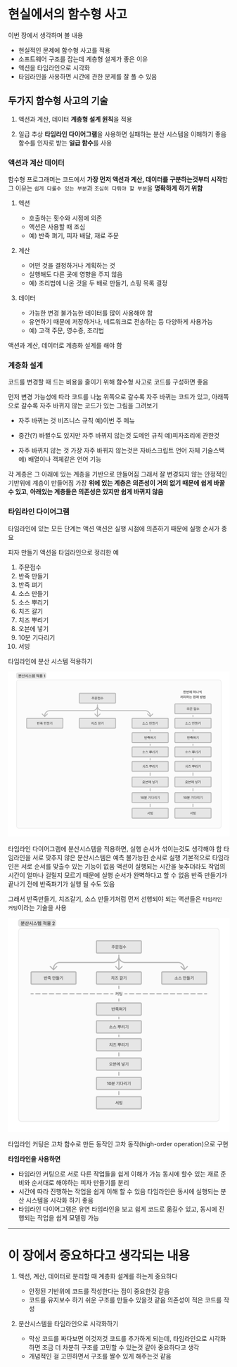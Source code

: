 # 현실에서의 함수형 사고

이번 장에서 생각하며 볼 내용
- 현실적인 문제에 함수형 사고를 적용
- 소프트웨어 구조를 잡는데 계층형 설계가 좋은 이유
- 액션을 타임라인으로 시각화
- 타임라인을 사용하면 시간에 관한 문제를 잘 풀 수 있음

## 두가지 함수형 사고의 기술

1. 액션과 계산, 데이터
    **계층형 설계 원칙**을 적용

2. 일급 추상
    **타임라인 다이어그램**을 사용하면 실패하는 분산 시스템을 이해하기 좋음
    함수를 인자로 받는 **일급 함수**를 사용

### 액션과 계산 데이터

함수형 프로그래머는 코드에서 **가장 먼저 액션과 계산, 데이터를 구분하는것부터 시작**함
그 이유는 `쉽게 다룰수 있는 부분`과 `조심히 다뤄야 할 부분`을 **명확하게 하기 위함**

1. 액션
    - 호출하는 횟수와 시점에 의존
    - 액션은 사용할 때 조심
    - 예) 반죽 펴기, 피자 배달, 재료 주문

2. 계산
    - 어떤 것을 결정하거나 계획하는 것
    - 실행해도 다른 곳에 영향을 주지 않음
    - 예) 조리법에 나온 것을 두 배로 만들기, 쇼핑 목록 결정

3. 데이터
    - 가능한 변경 불가능한 데이터를 많이 사용해야 함
    - 유연하기 때문에 저장하거나, 네트워크로 전송하는 등 다양하게 사용가능
    - 예) 고객 주문, 영수증, 조리법

액션과 계산, 데이터로 계층화 설계를 해야 함

### 계층화 설계

코드를 변경할 때 드는 비용을 줄이기 위해 함수형 사고로 코드를 구성하면 좋음

먼저 변경 가능성에 따라 코드를 나눔
위쪽으로 갈수록 자주 바뀌는 코드가 있고, 아래쪽으로 갈수록 자주 바뀌지 않는 코드가 있는 그림을 그려보기

- 자주 바뀌는 것
  비즈니스 규칙
  예)이번 주 메뉴

- 중간(?)
  바뀔수도 있지만 자주 바뀌지 않는것
  도메인 규칙
  예)피자조리에 관한것

- 자주 바뀌지 않는 것
  가장 자주 바뀌지 않는것은 자바스크립트 언어 자체
  기술스택
  예) 배열이나 객체같은 언어 기능

각 계층은 그 아래에 있는 계층을 기반으로 만들어짐
그래서 잘 변경되지 않는 안정적인 기반위에 계층이 만들어짐
가장 **위에 있는 계층은 의존성이 거의 없기 때문에 쉽게 바꿀수 있고**,
**아래있는 계층들은 의존성은 있지만 쉽게 바뀌지 않음**

### 타임라인 다이어그램

타임라인에 있는 모든 단계는 액션
액션은 실행 시점에 의존하기 때문에 실행 순서가 중요

피자 만들기 액션을 타임라인으로 정리한 예
1. 주문접수
2. 반죽 만들기
3. 반죽 펴기
4. 소스 만들기
5. 소스 뿌리기
6. 치즈 갈기
7. 치즈 뿌리기
8. 오븐에 넣기
9. 10분 기다리기
10. 서빙

타임라인에 분산 시스템 적용하기

![분산시스템 적용1](./image1.png)

타임라인 다이어그램에 분산시스템을 적용하면, 실행 순서가 섞이는것도 생각해야 함
타임라인을 서로 맞추지 않은 분산시스템은 예측 불가능한 순서로 실행
기본적으로 타임라인은 서로 순서를 맞출수 있는 기능이 없음
액션이 실행되는 시간을 늦추더라도 작업의 시간이 얼마나 걸릴지 모르기 때문에 실행 순서가 완벽하다고 할 수 없음
반죽 만들기가 끝나기 전에 반죽펴기가 실행 될 수도 있음


그래서 반죽만들기, 치즈갈기, 소스 만들기처럼 먼저 선행되야 되는 액션들은 `타임라인 커팅`이라는 기술을 사용

![분산시스템 적용2](./image2.png)

타임라인 커팅은 고차 함수로 만든 동작인 고차 동작(high-order operation)으로 구현

**타임라인을 사용하면**
- 타임라인 커팅으로 서로 다른 작업들을 쉽게 이해가 가능
  동시에 할수 있는 재료 준비와 순서대로 해야하는 피자 만들기를 분리
- 시간에 따라 진행하는 작업을 쉽게 이해 할 수 있음
  타임라인은 동시에 실행되는 분산 시스템을 시각화 하기 좋음
- 타임라인 다이어그램은 유연
  타임라인을 보고 쉽게 코드로 옮길수 있고, 동시에 진행되는 작업을 쉽게 모델링 가능

---
# 이 장에서 중요하다고 생각되는 내용

1. 액션, 계산, 데이터로 분리할 때 계층화 설계를 하는게 중요하다
    - 안정된 기반위에 코드를 작성한다는 점이 중요한것 같음
    - 코드를 유지보수 하기 쉬운 구조를 만들수 있을것 같음
      의존성이 적은 코드를 작성

2. 분산시스템을 타임라인으로 시각화하기
    - 막상 코드를 짜다보면 이것저것 코드를 추가하게 되는데, 타임라인으로 시각화 하면 조금 더 차분히 구조를 고민할 수 있는것 같아 중요하다고 생각
    - 개념적인 걸 고민하면서 구조를 짤수 있게 해주는것 같음







